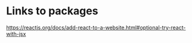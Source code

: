 # Links to packages

https://reactjs.org/docs/add-react-to-a-website.html#optional-try-react-with-jsx
